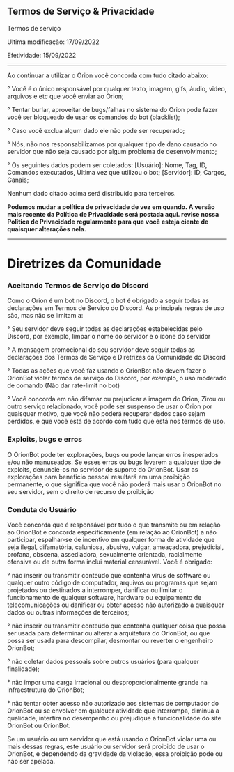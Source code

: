 ## Termos de Serviço & Privacidade

Termos de serviço

Ultima modificação: 17/09/2022


Efetividade: 15/09/2022

<hr>

Ao continuar a utilizar o Orion você concorda com tudo citado abaixo:

° Você é o único responsável por qualquer texto, imagem, gifs, áudio, video, arquivos e etc que você enviar ao Orion;

° Tentar burlar, aproveitar de bugs/falhas no sistema do Orion pode fazer você ser bloqueado de usar os comandos do bot (blacklist);

° Caso você exclua algum dado ele não pode ser recuperado;

° Nós, não nos responsabilizamos por qualquer tipo de dano causado no servidor que não seja causado por algum problema de desenvolvimento;

° Os seguintes dados podem ser coletados: [Usuário]: Nome, Tag, ID, Comandos executados, Última vez que utilizou o bot; [Servidor]: ID, Cargos, Canais;

Nenhum dado citado acima será distribuído para terceiros.

**Podemos mudar a política de privacidade de vez em quando. A versão mais recente da Política de Privacidade será postada aqui. revise nossa Política de Privacidade regularmente para que você esteja ciente de quaisquer alterações nela.**

<hr>

<h1> Diretrizes da Comunidade </h1>

<h3> Aceitando Termos de Serviço do Discord </h3>

Como o Orion é um bot no Discord, o bot é obrigado a seguir todas as declarações em Termos de Serviço do Discord. As principais regras de uso são, mas não se limitam a:

° Seu servidor deve seguir todas as declarações estabelecidas pelo Discord, por exemplo, limpar o nome do servidor e o ícone do servidor

° A mensagem promocional do seu servidor deve seguir todas as declarações dos Termos de Serviço e Diretrizes da Comunidade do Discord

° Todas as ações que você faz usando o OrionBot não devem fazer o OrionBot violar termos de serviço do Discord, por exemplo, o uso moderado de comando (Não dar rate-limit no bot)

° Você concorda em não difamar ou prejudicar a imagem do Orion, Zirou ou outro serviço relacionado, você pode ser suspenso de usar o Orion por quaisquer motivo, que você não poderá recuperar dados caso sejam perdidos, e que você está de acordo com tudo que está nos termos de uso.

<h3> Exploits, bugs e erros </h3>

O OrionBot pode ter explorações, bugs ou pode lançar erros inesperados e/ou não manuseados. Se esses erros ou bugs levarem a qualquer tipo de exploits, denuncie-os no servidor de suporte do OrionBot. Usar as explorações para benefício pessoal resultará em uma proibição permanente, o que significa que você não poderá mais usar o OrionBot no seu servidor, sem o direito de recurso de proibição

<h3> Conduta do Usuário </h3>

Você concorda que é responsável por tudo o que transmite ou em relação ao OrionBot e concorda especificamente (em relação ao OrionBot) a não participar, espalhar-se de incentivo em qualquer forma de atividade que seja ilegal, difamatória, caluniosa, abusiva, vulgar, ameaçadora, prejudicial, profana, obscena, assediadora, sexualmente orientada, racialmente ofensiva ou de outra forma inclui material censurável.
Você é obrigado:

° não inserir ou transmitir conteúdo que contenha vírus de software ou qualquer outro código de computador, arquivos ou programas que sejam projetados ou destinados a interromper, danificar ou limitar o funcionamento de qualquer software, hardware ou equipamento de telecomunicações ou danificar ou obter acesso não autorizado a quaisquer dados ou outras informações de terceiros;

° não inserir ou transmitir conteúdo que contenha qualquer coisa que possa ser usada para determinar ou alterar a arquitetura do OrionBot, ou que possa ser usada para descompilar, desmontar ou reverter o engenheiro OrionBot;

° não coletar dados pessoais sobre outros usuários (para qualquer finalidade);

° não impor uma carga irracional ou desproporcionalmente grande na infraestrutura do OrionBot;

° não tentar obter acesso não autorizado aos sistemas de computador do OrionBot ou se envolver em qualquer atividade que interrompa, diminua a qualidade, interfira no desempenho ou prejudique a funcionalidade do site OrionBot ou OrionBot.

Se um usuário ou um servidor que está usando o OrionBot violar uma ou mais dessas regras, este usuário ou servidor será proibido de usar o OrionBot, e dependendo da gravidade da violação, essa proibição pode ou não ser apelada.
